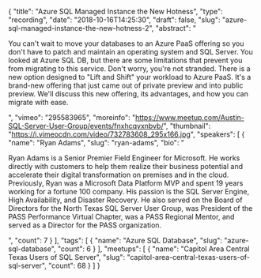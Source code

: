 {
  "title": "Azure SQL Managed Instance the New Hotness",
  "type": "recording",
  "date": "2018-10-16T14:25:30",
  "draft": false,
  "slug": "azure-sql-managed-instance-the-new-hotness-2",
  "abstract": "<p>You can't wait to move your databases to an Azure PaaS offering so you don't have to patch and maintain an operating system and SQL Server. You looked at Azure SQL DB, but there are some limitations that prevent you from migrating to this service. Don't worry, you're not stranded. There is a new option designed to \"Lift and Shift\" your workload to Azure PaaS. It's a brand-new offering that just came out of private preview and into public preview. We'll discuss this new offering, its advantages, and how you can migrate with ease.</p>",
  "vimeo": "295583965",
  "moreinfo": "https://www.meetup.com/Austin-SQL-Server-User-Group/events/fnxhcqyxnbvb/",
  "thumbnail": "https://i.vimeocdn.com/video/732783608_295x166.jpg",
  "speakers": [
    {
      "name": "Ryan Adams",
      "slug": "ryan-adams",
      "bio": "<p>Ryan Adams is a Senior Premier Field Engineer for Microsoft.  He works directly with customers to help them realize their business potential and accelerate their digital transformation on premises and in the cloud. Previously, Ryan was a Microsoft Data Platform MVP and spent 19 years working for a fortune 100 company.  His passion is the SQL Server Engine, High Availability, and Disaster Recovery. He also served on the Board of Directors for the North Texas SQL Server User Group, was President of the PASS Performance Virtual Chapter, was a PASS Regional Mentor, and served as a Director for the PASS organization.</p>",
      "count": 7
    }
  ],
  "tags": [
    {
      "name": "Azure SQL Database",
      "slug": "azure-sql-database",
      "count": 6
    }
  ],
  "meetups": [
    {
      "name": "Capitol Area Central Texas Users of SQL Server",
      "slug": "capitol-area-central-texas-users-of-sql-server",
      "count": 68
    }
  ]
}